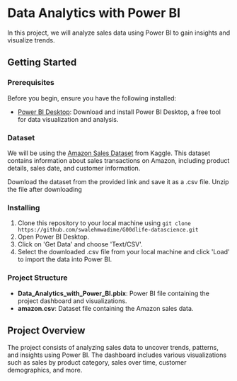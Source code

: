 # Data Analytics with Power BI
In this project, we will analyze sales data using Power BI to gain insights and visualize trends.

## Getting Started

### Prerequisites
Before you begin, ensure you have the following installed:
- [Power BI Desktop](https://powerbi.microsoft.com/en-us/desktop/): Download and install Power BI Desktop, a free tool for data visualization and analysis.

### Dataset
We will be using the [Amazon Sales Dataset](https://www.kaggle.com/datasets/karkavelrajaj/amazon-sales-dataset) from Kaggle. This dataset contains information about sales transactions on Amazon, including product details, sales date, and customer information.

Download the dataset from the provided link and save it as a .csv file.
Unzip the file after downloading

### Installing
1. Clone this repository to your local machine using `git clone https://github.com/swalehmwadime/G00dlife-datascience.git`
2. Open Power BI Desktop.
3. Click on 'Get Data' and choose 'Text/CSV'.
4. Select the downloaded .csv file from your local machine and click 'Load' to import the data into Power BI.

### Project Structure
- **Data_Analytics_with_Power_BI.pbix**: Power BI file containing the project dashboard and visualizations.
- **amazon.csv**: Dataset file containing the Amazon sales data.

## Project Overview
The project consists of analyzing sales data to uncover trends, patterns, and insights using Power BI. The dashboard includes various visualizations such as sales by product category, sales over time, customer demographics, and more.


